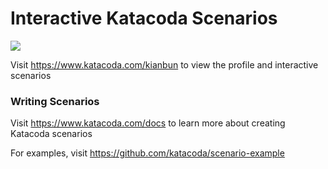 # Interactive Katacoda Scenarios

[![](http://shields.katacoda.com/katacoda/kianbun/count.svg)](https://www.katacoda.com/kianbun "Get your profile on Katacoda.com")

Visit https://www.katacoda.com/kianbun to view the profile and interactive scenarios

### Writing Scenarios
Visit https://www.katacoda.com/docs to learn more about creating Katacoda scenarios

For examples, visit https://github.com/katacoda/scenario-example
